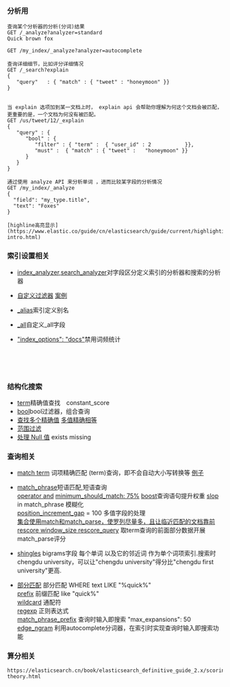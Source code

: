 ### 分析用
```
查询某个分析器的分析(分词)结果
GET /_analyze?analyzer=standard
Quick brown fox

GET /my_index/_analyze?analyzer=autocomplete

查询详细细节，比如评分详细情况
GET /_search?explain 
{
   "query"   : { "match" : { "tweet" : "honeymoon" }}
}


当 explain 选项加到某一文档上时， explain api 会帮助你理解为何这个文档会被匹配，更重要的是，一个文档为何没有被匹配。
GET /us/tweet/12/_explain
{
   "query" : {
      "bool" : {
         "filter" : { "term" :  { "user_id" : 2           }},
         "must" :  { "match" : { "tweet" :   "honeymoon" }}
      }
   }
}

通过使用 analyze API 来分析单词 ，进而比较某字段的分析情况
GET /my_index/_analyze
{
  "field": "my_type.title",   
  "text": "Foxes"
}

[highline高亮显示](https://www.elastic.co/guide/cn/elasticsearch/guide/current/highlighting-intro.html)

```

### 索引设置相关
* [index_analyzer,search_analyzer](https://elasticsearch.cn/book/elasticsearch_definitive_guide_2.x/_index_time_search_as_you_type.html)对字段区分定义索引的分析器和搜索的分析器


* [自定义过滤器]()  [案例](https://elasticsearch.cn/book/elasticsearch_definitive_guide_2.x/_index_time_search_as_you_type.html)

* [_alias](https://es.xiaoleilu.com/070_Index_Mgmt/55_Aliases.html)索引定义别名

* [_all](https://elasticsearch.cn/book/elasticsearch_definitive_guide_2.x/custom-all.html)自定义_all字段

* ["index_options": "docs"](https://elasticsearch.cn/book/elasticsearch_definitive_guide_2.x/scoring-theory.html)禁用词频统计

<br><br><br>


### 结构化搜索

* [term](https://elasticsearch.cn/book/elasticsearch_definitive_guide_2.x/_finding_exact_values.html)精确值查找　constant_score
* [bool](https://elasticsearch.cn/book/elasticsearch_definitive_guide_2.x/combining-filters.html)bool过滤器，组合查询
* [查找多个精确值](https://elasticsearch.cn/book/elasticsearch_definitive_guide_2.x/_finding_multiple_exact_values.html)  [多值精确相等](https://elasticsearch.cn/book/elasticsearch_definitive_guide_2.x/_finding_multiple_exact_values.html)
* [范围过滤](https://elasticsearch.cn/book/elasticsearch_definitive_guide_2.x/_ranges.html)
* [处理 Null 值](https://elasticsearch.cn/book/elasticsearch_definitive_guide_2.x/_dealing_with_null_values.html)  exists  missing



### 查询相关

* [match term](https://elasticsearch.cn/book/elasticsearch_definitive_guide_2.x/term-vs-full-text.html)  词项精确匹配 (term)查询，即不会自动大小写转换等 [例子](https://elasticsearch.cn/book/elasticsearch_definitive_guide_2.x/_how_match_uses_bool.html)


* [match_phrase](https://elasticsearch.cn/book/elasticsearch_definitive_guide_2.x/phrase-matching.html)短语匹配,短语查询<br> [operator and](https://elasticsearch.cn/book/elasticsearch_definitive_guide_2.x/match-multi-word.html) [minimum_should_match: 75%](https://elasticsearch.cn/book/elasticsearch_definitive_guide_2.x/match-multi-word.html)
  [boost](https://elasticsearch.cn/book/elasticsearch_definitive_guide_2.x/_boosting_query_clauses.html)查询语句提升权重
  [slop](https://elasticsearch.cn/book/elasticsearch_definitive_guide_2.x/slop.html) in match_phrase 模糊化  <br>
  [position_increment_gap](https://elasticsearch.cn/book/elasticsearch_definitive_guide_2.x/_multivalue_fields_2.html) = 100 多值字段的处理<br>
  [集合使用match和match_parse，使罗列尽量多，且让临近匹配的文档靠前](https://elasticsearch.cn/book/elasticsearch_definitive_guide_2.x/proximity-relevance.html)<br>
  [rescore  window_size  rescore_query](https://elasticsearch.cn/book/elasticsearch_definitive_guide_2.x/_Improving_Performance.html) 取term查询的前面部分数据开展match_parse评分

* [shingles](https://elasticsearch.cn/book/elasticsearch_definitive_guide_2.x/shingles.html) bigrams字段 每个单词 以及它的邻近词 作为单个词项索引.搜索时chengdu university，可以让"chengdu university"得分比"chengdu first university"更高.

* [部分匹配](https://elasticsearch.cn/book/elasticsearch_definitive_guide_2.x/partial-matching.html)  部分匹配 WHERE text LIKE "%quick%" <br>
  [prefix](https://elasticsearch.cn/book/elasticsearch_definitive_guide_2.x/prefix-query.html) 前缀匹配 like "quick%" <br>
 [wildcard](https://elasticsearch.cn/book/elasticsearch_definitive_guide_2.x/_wildcard_and_regexp_queries.html) 通配符 <br>
 [regexp](https://elasticsearch.cn/book/elasticsearch_definitive_guide_2.x/_wildcard_and_regexp_queries.html) 正则表达式<br>
 [match_phrase_prefix](https://elasticsearch.cn/book/elasticsearch_definitive_guide_2.x/_query_time_search_as_you_type.html) 查询时输入即搜索    "max_expansions": 50
 [edge_ngram](https://elasticsearch.cn/book/elasticsearch_definitive_guide_2.x/_index_time_search_as_you_type.html) 利用autocomplete分词器，在索引时实现查询时输入即搜索功能

### 算分相关
```
https://elasticsearch.cn/book/elasticsearch_definitive_guide_2.x/scoring-theory.html
```